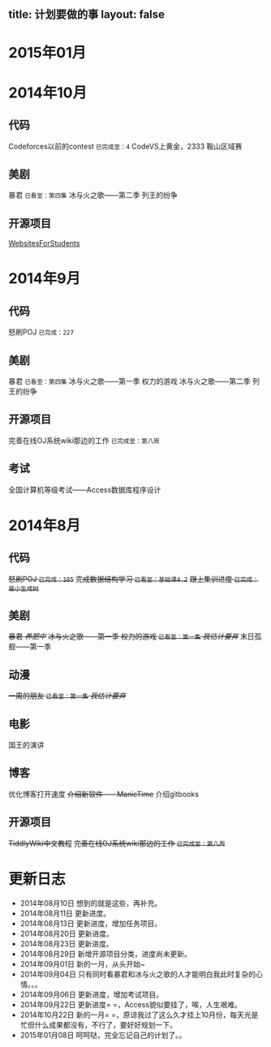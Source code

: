 ﻿title: 计划要做的事
layout: false
---

<div id="timeline-embed"></div>
<script type="text/javascript">
var timeline_config = {
    width:  '100%',
    height: '600',
    source: '/todo/todo.json',
    embed_id:'timeline-embed',   
    start_at_end:false,  
    start_at_slide:'4',    
    start_zoom_adjust:'3',    
    hash_bookmark:true,   
    font:'Bevan-PotanoSans', 
    debug:true,   
    lang:'zh-cn',
    maptype:'watercolor', 
    css:'/timeline/timeline.css',
    js:'/timeline/timeline-min.js'
}
</script>
<script type="text/javascript" src="/timeline/storyjs-embed.js"></script>

# 2015年01月


# 2014年10月
## 代码
<i class="fa fa-square-o"></i>  Codeforces以前的contest `已完成至：4`
<i class="fa fa-check-square-o"></i>  CodeVS上黄金，2333
<i class="fa fa-check-square-o"></i>  鞍山区域赛

## 美剧
<i class="fa fa-square-o"></i>  暴君 `已看至：第四集`
<i class="fa fa-square-o"></i>  冰与火之歌——第二季 列王的纷争

## 开源项目
<i class="fa fa-square-o"></i>  [WebsitesForStudents](https://github.com/Xuanwo/WebsitesForStudents)

# 2014年9月
## 代码
<i class="fa fa-check-square-o"></i>  怒刷POJ `已完成：227`

## 美剧
<i class="fa fa-square-o"></i>  暴君 `已看至：第四集`
<i class="fa fa-check-square-o"></i>  冰与火之歌——第一季 权力的游戏
<i class="fa fa-square-o"></i>  冰与火之歌——第二季 列王的纷争

## 开源项目
<i class="fa fa-check-square-o"></i>  完善在线OJ系统wiki那边的工作 `已完成至：第八周`

## 考试
<i class="fa fa-check-square-o"></i>  全国计算机等级考试——Access数据库程序设计

# 2014年8月
## 代码
~~<i class="fa fa-square-o"></i>  怒刷POJ `已完成：185`~~
~~<i class="fa fa-square-o"></i>  完成数据结构学习 `已看至：基础课4.2`~~
~~<i class="fa fa-square-o"></i>  跟上集训进度 `已完成：最小生成树`~~

## 美剧
~~<i class="fa fa-square-o"></i>  暴君 *养肥中*~~
~~<i class="fa fa-square-o"></i>  冰与火之歌——第一季 权力的游戏 `已看至：第一集` *我估计要弃*~~
<i class="fa fa-check-square-o"></i>  末日孤舰——第一季 

## 动漫
~~<i class="fa fa-square-o"></i>  一周的朋友 `已看至：第一集` *我估计要弃*~~

## 电影
<i class="fa fa-check-square-o"></i>  国王的演讲

## 博客
<i class="fa fa-check-square-o"></i>  优化博客打开速度
~~<i class="fa fa-square-o"></i>  介绍新软件——ManicTime~~
<i class="fa fa-check-square-o"></i>  介绍gitbooks

## 开源项目
~~<i class="fa fa-square-o"></i>  TiddlyWiki中文教程~~
~~<i class="fa fa-square-o"></i>  完善在线OJ系统wiki那边的工作 `已完成至：第八周`~~

# 更新日志
- 2014年08月10日 想到的就是这些，再补充。
- 2014年08月11日 更新进度。
- 2014年08月13日 更新进度，增加任务项目。
- 2014年08月20日 更新进度。
- 2014年08月23日 更新进度。
- 2014年08月29日 新增开源项目分类，进度尚未更新。
- 2014年09月01日 新的一月，从头开始~
- 2014年09月04日 只有同时看暴君和冰与火之歌的人才能明白我此时复杂的心情。。。
- 2014年09月06日 更新进度，增加考试项目。
- 2014年09月22日 更新进度= =，Access貌似要挂了，唉，人生艰难。
- 2014年10月22日 新的一月= =，原谅我过了这么久才挂上10月份，每天光是忙但什么成果都没有，不行了，要好好规划一下。
- 2015年01月08日 呵呵哒，完全忘记自己的计划了。。